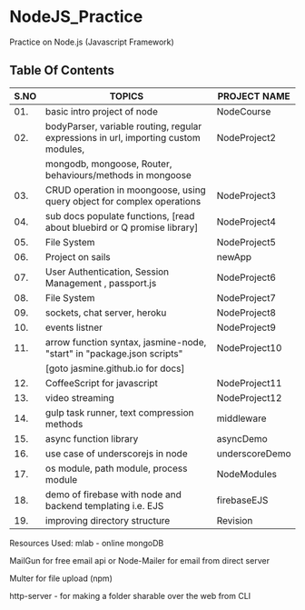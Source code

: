 # NodeJS_Practice
Practice on Node.js (Javascript Framework)

## Table Of Contents

|S.NO|                               TOPICS                                                 | PROJECT NAME      |
|----|--------------------------------------------------------------------------------------|-------------------|
|01. | basic intro project of node                                                          |NodeCourse         |
|02. | bodyParser, variable routing, regular expressions in url, importing custom modules,  |NodeProject2       |
|    | mongodb, mongoose, Router, behaviours/methods in mongoose                            |                   |
|03. | CRUD operation in moongoose, using query object for complex operations               |NodeProject3       |
|04. | sub docs populate functions, [read about bluebird or Q promise library]              |NodeProject4       |
|05. | File System                                                                          |NodeProject5       |
|06. | Project on sails                                                                     |newApp             |
|07. | User Authentication, Session Management , passport.js                                |NodeProject6       |
|08. | File System                                                                          |NodeProject7       |
|09. | sockets, chat server, heroku                                                         |NodeProject8       |
|10. | events listner                                                                       |NodeProject9       |
|11. | arrow function syntax, jasmine-node, "start" in "package.json scripts"               |NodeProject10      |
|    | [goto jasmine.github.io for docs]                                                    |                   |
|12. | CoffeeScript for javascript                                                          |NodeProject11      |
|13. | video streaming                                                                      |NodeProject12      |
|14. | gulp task runner, text compression methods                                           |middleware         |
|15. | async function library                                                               |asyncDemo          |
|16. | use case of underscorejs in node                                                     |underscoreDemo     |
|17. | os module, path module, process module                                               |NodeModules        |
|18. | demo of firebase with node and backend templating i.e. EJS                           |firebaseEJS        |
|19. | improving directory structure                                                        |Revision           |



Resources Used:
mlab - online mongoDB

MailGun for free email api or Node-Mailer for email from direct server

Multer for file upload (npm)

http-server - for making a folder sharable over the web from CLI


